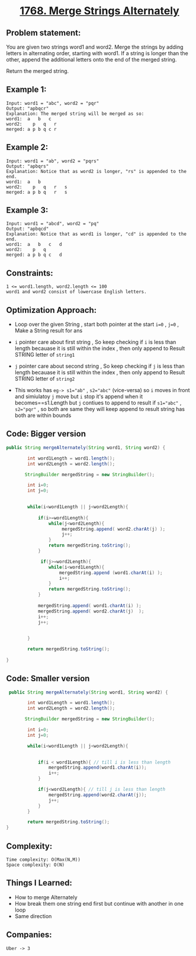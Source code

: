 <h1 align="center"><a href="https://leetcode.com/problems/merge-strings-alternately/" target="_blank">1768. Merge Strings Alternately</a></h1>


## Problem statement:
You are given two strings word1 and word2. Merge the strings by adding letters in alternating order, starting with word1. If a string is longer than the other, append the additional letters onto the end of the merged string.

Return the merged string.


## Example 1:

```
Input: word1 = "abc", word2 = "pqr"
Output: "apbqcr"
Explanation: The merged string will be merged as so:
word1:  a   b   c
word2:    p   q   r
merged: a p b q c r
```

## Example 2:

```
Input: word1 = "ab", word2 = "pqrs"
Output: "apbqrs"
Explanation: Notice that as word2 is longer, "rs" is appended to the end.
word1:  a   b 
word2:    p   q   r   s
merged: a p b q   r   s
```


## Example 3:

```
Input: word1 = "abcd", word2 = "pq"
Output: "apbqcd"
Explanation: Notice that as word1 is longer, "cd" is appended to the end.
word1:  a   b   c   d
word2:    p   q 
merged: a p b q c   d
```


## Constraints:

```
1 <= word1.length, word2.length <= 100
word1 and word2 consist of lowercase English letters.
```


 

## Optimization Approach:

- Loop over the given String , start both pointer at the start `i=0` , `j=0` , Make a String result for ans
  
- `i` pointer care about first string  , So keep checking if `i` is less than length becauase it is still within the index , then only append to Result STRING letter of `string1`
  
- `j` pointer care about second string  , So keep checking if `j` is less than length becauase it is still within the index , then only append to Result STRING letter of `string2`

- This works has `eg-> s1="ab"` , `s2="abc"` (vice-versa) so  `i` moves in front and simiulatoy `j` move but `i` stop it's append when it becomes==s1.Length but `j` contiues to append to result
  if `s1="abc"` , `s2="pqr"`  , so both are same they will keep append to result string has both are within bounds



## Code: Bigger version

```java
public String mergeAlternately(String word1, String word2) {

        int word1Length = word1.length(); 
        int word2Length = word2.length();

       StringBuilder mergedString = new StringBuilder();

        int i=0;
        int j=0;
       

        while(i<word1Length || j<word2Length){
            
            if(i>=word1Length){
                while(j<word2Length){
                     mergedString.append( word2.charAt(j) );
                     j++;
                }
                return mergedString.toString();
            }

             if(j>=word2Length){
                while(i<word1Length){
                    mergedString.append (word1.charAt(i) );
                    i++;
                }
                return mergedString.toString();
            }
            
            mergedString.append( word1.charAt(i) );
            mergedString.append( word2.charAt(j)  );
            i++;
            j++;
            

        }

        return mergedString.toString();
        
}

```

## Code: Smaller version

```java
 public String mergeAlternately(String word1, String word2) {

        int word1Length = word1.length();
        int word2Length = word2.length();

       StringBuilder mergedString = new StringBuilder();

        int i=0;
        int j=0;

        while(i<word1Length || j<word2Length){
            

            if(i < word1Length){ // till i is less than length 
                mergedString.append(word1.charAt(i));
                i++;
            }

            if(j<word2Length){ // till j is less than length 
                mergedString.append(word2.charAt(j));
                j++;
            }
        }

        return mergedString.toString();
}
```






## Complexity:

```
Time complexity: O(Max(N,M)) 
Space complexity: O(N)
```


## Things I Learned:

- How to merge Alternately
- How break them one string end first but continue with another in one loop
- Same direction


## Companies:

```
Uber -> 3
```





